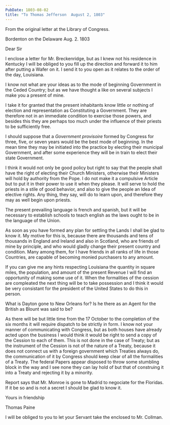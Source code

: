 ```yaml
---
PubDate: 1803-08-02
title: "To Thomas Jefferson  August 2, 1803"
---
```


   From the original letter at the Library of Congress.

   Bordenton on the Delaware Aug. 2. 1803

   Dear Sir

   I enclose a letter for Mr. Breckenridge, but as I knew not his residence
   in Kentucky I will be obliged to you fill up the direction and
   forward it to him after putting a Wafer on it. I send it to you open
   as it relates to the order of the day, Louisiana.

   I know not what are your ideas as to the mode of beginning Government in
   the Ceded Country; but as we have thought a like on several subjects I make
   you a present of mine.

   I take it for granted that the present inhabitants know little or nothing
   of election and representation as Constituting a Government. They are
   therefore not in an immediate condition to exercise those powers, and
   besides this they are perhaps too much under the influence of their
   priests to be sufficiently free.

   I should suppose that a *Government provisoire* formed by Congress for
   three, five, or seven years would be the best mode of beginning. In the
   mean time they may be initiated into the practice by electing their
   municipal Government, and after some experience they will be in train to
   elect their state Government.

   I think it would not only be good policy but right to say that the people
   shall have the right of electing their Church Ministers, otherwise their
   Ministers will hold by authority from the Pope. I do not make it a
   compulsive Article but to put it in their power to use it when they
   please. It will serve to hold the priests in a stile of good behavior, and
   also to give the people an Idea of elective rights. Any thing, they say,
   will do to learn upon, and therefore they may as well begin upon priests.

   The present prevailing language is french and spanish, but it will be
   necessary to establish schools to teach english as the laws ought to be in
   the language of the Union.

   As soon as you have formed any plan for settling the Lands I shall be glad
   to know it. My motive for this is, because there are thousands and tens of
   thousands in England and Ireland and also in Scotland, who are friends of
   mine by principle, and who would gladly change their present country and
   condition. Many among them, for I have friends in all ranks of life in
   those Countries, are capable of becoming monied purchasers to any amount.

   If you can give me any hints respecting Louisiana the quantity in square
   miles, the population, and amount of the present Revenue I will find an
   opportunity of making some use of it. When the formalities of the cession
   are compleated the next thing will be to take possession and I think it
   would be very consistant for the president of the United States to do this
   in person.

   What is Dayton gone to New Orleans for? Is he there as an Agent for the
   British as Blount was said to be?

   As there will be but little time from the 17 October to the completion of
   the six months it will require dispatch to be strictly in form. I know not
   your manner of communicating with Congress, but as both houses have
   already acted upon the business I would think it would be right to send a
   copy of the Cession to each of them. This is not done in the case of
   Treaty; but as the instrument of the Cession is not of the nature of a
   Treaty, because it does not connect us with a foreign government which
   Treaties always do, the communication of it by Congress should keep
   clear of all the formalities of a Treaty. The federal Papers appear
   disposed to throw some stumbling block in the way and I see none they can
   lay hold of but that of construing it into a Treaty and rejecting it by a
   minority.

   Report says that Mr. Monroe is gone to Madrid to negociate for the
   Floridas. If it be so and is not a secret I should be glad to
   know it.

   Yours in friendship

   Thomas Paine

   I will be obliged to you to let your Servant take the enclosed to Mr.
   Collman.


